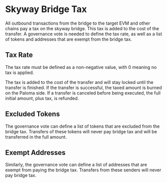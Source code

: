 # Skyway Bridge Tax

All outbound transactions from the bridge to the target EVM and other chains pay
a tax on the skyway bridge. This tax is added to the cost of the transfer.
A governance vote is needed to define the tax rate, as well as a list of tokens
and addresses that are exempt from the bridge tax.

## Tax Rate

The tax rate must be defined as a non-negative value, with 0 meaning no tax is
applied.

The tax is added to the cost of the transfer and will stay locked until the
transfer is finished.
If the transfer is successful, the taxed amount is burned on the Paloma side.
If a transfer is canceled before being executed, the full initial amount, plus
tax, is refunded.

## Excluded Tokens

The governance vote can define a list of tokens that are excluded from the
bridge tax. Transfers of these tokens will never pay bridge tax and will be
transferred in the full amount.

## Exempt Addresses

Similarly, the governance vote can define a list of addresses that are exempt
from paying the bridge tax. Transfers from these senders will never pay bridge
tax.
